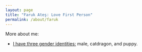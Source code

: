 ```yaml
---
layout: page
title: "Faruk Ateş: Love First Person"
permalink: /about/faruk
---
```




More about me:

* [I have three gender identities:](/about/faruk/gender-identities) male, catdragon, and puppy.
